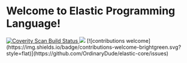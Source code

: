 # Welcome to Elastic Programming Language! #

<a href="https://scan.coverity.com/projects/ordinarydude-elastic-pl">
  <img alt="Coverity Scan Build Status"
       src="https://scan.coverity.com/projects/10947/badge.svg"/>
</a> <img src="https://travis-ci.org/OrdinaryDude/elastic-pl.svg?branch=master"/> [![contributions welcome](https://img.shields.io/badge/contributions-welcome-brightgreen.svg?style=flat)](https://github.com/OrdinaryDude/elastic-core/issues)

